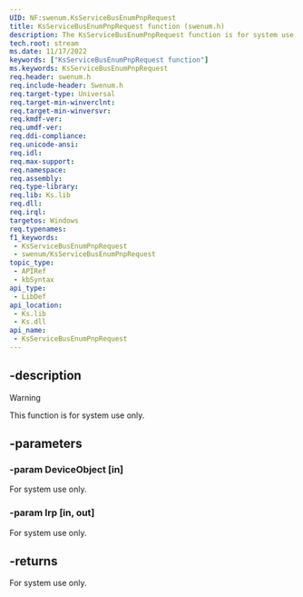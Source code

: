 ```yaml
---
UID: NF:swenum.KsServiceBusEnumPnpRequest
title: KsServiceBusEnumPnpRequest function (swenum.h)
description: The KsServiceBusEnumPnpRequest function is for system use only.
tech.root: stream
ms.date: 11/17/2022
keywords: ["KsServiceBusEnumPnpRequest function"]
ms.keywords: KsServiceBusEnumPnpRequest
req.header: swenum.h
req.include-header: Swenum.h
req.target-type: Universal
req.target-min-winverclnt: 
req.target-min-winversvr: 
req.kmdf-ver: 
req.umdf-ver: 
req.ddi-compliance: 
req.unicode-ansi: 
req.idl: 
req.max-support: 
req.namespace: 
req.assembly: 
req.type-library: 
req.lib: Ks.lib
req.dll: 
req.irql: 
targetos: Windows
req.typenames: 
f1_keywords:
 - KsServiceBusEnumPnpRequest
 - swenum/KsServiceBusEnumPnpRequest
topic_type:
 - APIRef
 - kbSyntax
api_type:
 - LibDef
api_location:
 - Ks.lib
 - Ks.dll
api_name:
 - KsServiceBusEnumPnpRequest
---
```


## -description

> [!WARNING]
> This function is for system use only.

## -parameters

### -param DeviceObject [in]

For system use only.

### -param Irp [in, out]

For system use only.

## -returns

For system use only.
